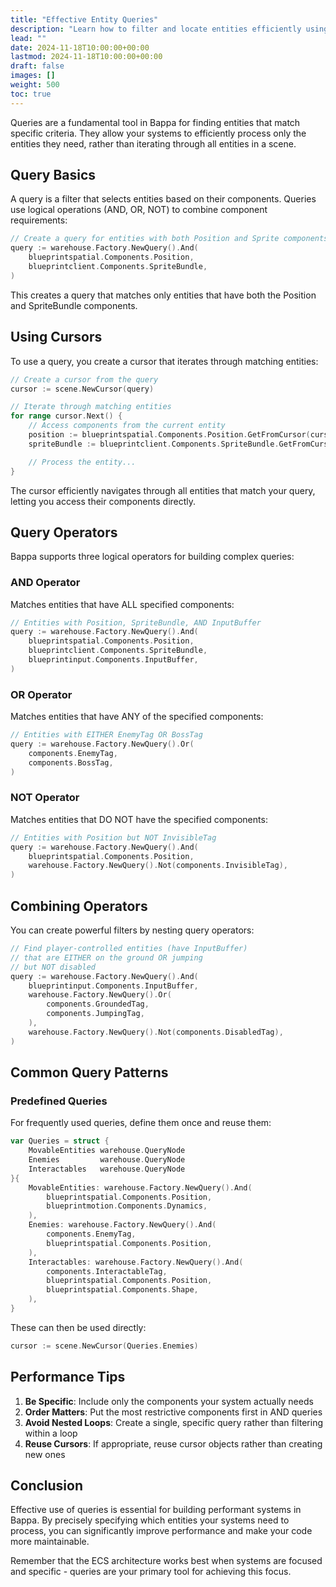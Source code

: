 ```yaml
---
title: "Effective Entity Queries"
description: "Learn how to filter and locate entities efficiently using the warehouse query system"
lead: ""
date: 2024-11-18T10:00:00+00:00
lastmod: 2024-11-18T10:00:00+00:00
draft: false
images: []
weight: 500
toc: true
---
```


Queries are a fundamental tool in Bappa for finding entities that match specific criteria. They allow your systems to efficiently process only the entities they need, rather than iterating through all entities in a scene.

## Query Basics

A query is a filter that selects entities based on their components. Queries use logical operations (AND, OR, NOT) to combine component requirements:

```go
// Create a query for entities with both Position and Sprite components
query := warehouse.Factory.NewQuery().And(
    blueprintspatial.Components.Position,
    blueprintclient.Components.SpriteBundle,
)
```

This creates a query that matches only entities that have both the Position and SpriteBundle components.

## Using Cursors

To use a query, you create a cursor that iterates through matching entities:

```go
// Create a cursor from the query
cursor := scene.NewCursor(query)

// Iterate through matching entities
for range cursor.Next() {
    // Access components from the current entity
    position := blueprintspatial.Components.Position.GetFromCursor(cursor)
    spriteBundle := blueprintclient.Components.SpriteBundle.GetFromCursor(cursor)

    // Process the entity...
}
```

The cursor efficiently navigates through all entities that match your query, letting you access their components directly.

## Query Operators

Bappa supports three logical operators for building complex queries:

### AND Operator

Matches entities that have ALL specified components:

```go
// Entities with Position, SpriteBundle, AND InputBuffer
query := warehouse.Factory.NewQuery().And(
    blueprintspatial.Components.Position,
    blueprintclient.Components.SpriteBundle,
    blueprintinput.Components.InputBuffer,
)
```

### OR Operator

Matches entities that have ANY of the specified components:

```go
// Entities with EITHER EnemyTag OR BossTag
query := warehouse.Factory.NewQuery().Or(
    components.EnemyTag,
    components.BossTag,
)
```

### NOT Operator

Matches entities that DO NOT have the specified components:

```go
// Entities with Position but NOT InvisibleTag
query := warehouse.Factory.NewQuery().And(
    blueprintspatial.Components.Position,
    warehouse.Factory.NewQuery().Not(components.InvisibleTag),
)
```

## Combining Operators

You can create powerful filters by nesting query operators:

```go
// Find player-controlled entities (have InputBuffer)
// that are EITHER on the ground OR jumping
// but NOT disabled
query := warehouse.Factory.NewQuery().And(
    blueprintinput.Components.InputBuffer,
    warehouse.Factory.NewQuery().Or(
        components.GroundedTag,
        components.JumpingTag,
    ),
    warehouse.Factory.NewQuery().Not(components.DisabledTag),
)
```

## Common Query Patterns

### Predefined Queries

For frequently used queries, define them once and reuse them:

```go
var Queries = struct {
    MovableEntities warehouse.QueryNode
    Enemies         warehouse.QueryNode
    Interactables   warehouse.QueryNode
}{
    MovableEntities: warehouse.Factory.NewQuery().And(
        blueprintspatial.Components.Position,
        blueprintmotion.Components.Dynamics,
    ),
    Enemies: warehouse.Factory.NewQuery().And(
        components.EnemyTag,
        blueprintspatial.Components.Position,
    ),
    Interactables: warehouse.Factory.NewQuery().And(
        components.InteractableTag,
        blueprintspatial.Components.Position,
        blueprintspatial.Components.Shape,
    ),
}
```

These can then be used directly:

```go
cursor := scene.NewCursor(Queries.Enemies)
```

## Performance Tips

1. **Be Specific**: Include only the components your system actually needs
2. **Order Matters**: Put the most restrictive components first in AND queries
3. **Avoid Nested Loops**: Create a single, specific query rather than filtering within a loop
4. **Reuse Cursors**: If appropriate, reuse cursor objects rather than creating new ones

## Conclusion

Effective use of queries is essential for building performant systems in Bappa. By precisely specifying which entities your systems need to process, you can significantly improve performance and make your code more maintainable.

Remember that the ECS architecture works best when systems are focused and specific - queries are your primary tool for achieving this focus.
